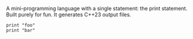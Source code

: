 A mini-programming language with a single statement: the print statement.
Built purely for fun.
It generates C++23 output files.

```
print "foo"
print "bar"
```